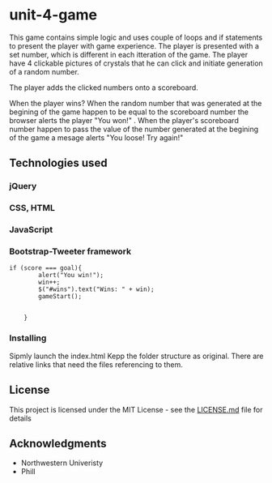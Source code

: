 # unit-4-game

This game contains simple logic and uses couple of loops and if statements to present the player with game experience.
The player is presented with a set number, which is different in each itteration of the game.
The player have 4 clickable pictures of crystals that he can click and initiate generation of a random number.

The player adds the clicked numbers onto a scoreboard.

When the player wins?
When the random number that was generated at the begining of the game happen to be equal to the scoreboard number the browser alerts the player "You won!" . When the player's scoreboard number happen to pass the value of the number generated at the begining of the game a mesage alerts "You loose! Try again!"


## Technologies used

### jQuery
### CSS, HTML
### JavaScript
### Bootstrap-Tweeter framework



```
if (score === goal){
        alert("You win!");
        win++;
        $("#wins").text("Wins: " + win);
        gameStart();
      
    
    }
```

### Installing
Sipmly launch the index.html 
Kepp the folder structure as original. There are relative links that need the files referencing to them.

## License

This project is licensed under the MIT License - see the [LICENSE.md](LICENSE.md) file for details

## Acknowledgments

* Northwestern Univeristy
* Phill


